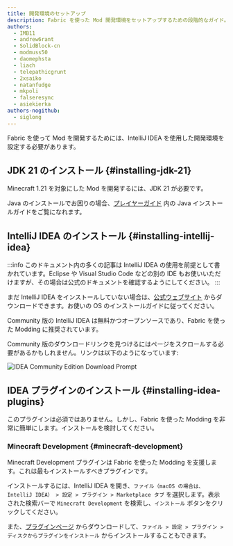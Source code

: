 ```yaml
---
title: 開発環境のセットアップ
description: Fabric を使った Mod 開発環境をセットアップするための段階的なガイド。
authors:
  - IMB11
  - andrew6rant
  - SolidBlock-cn
  - modmuss50
  - daomephsta
  - liach
  - telepathicgrunt
  - 2xsaiko
  - natanfudge
  - mkpoli
  - falseresync
  - asiekierka
authors-nogithub:
  - siglong
---
```


Fabric を使って Mod を開発するためには、IntelliJ IDEA を使用した開発環境を設定する必要があります。

## JDK 21 のインストール {#installing-jdk-21}

Minecraft 1.21 を対象にした Mod を開発するには、JDK 21 が必要です。

Java のインストールでお困りの場合、[プレイヤーガイド](../../players/index) 内の Java インストールガイドをご覧になれます。

## IntelliJ IDEA のインストール {#installing-intellij-idea}

:::info
このドキュメント内の多くの記事は IntelliJ IDEA の使用を前提として書かれています。Eclipse や Visual Studio Code などの別の IDE もお使いいただけますが、その場合は公式のドキュメントを確認するようにしてください。
:::

まだ IntelliJ IDEA をインストールしていない場合は、[公式ウェブサイト](https://www.jetbrains.com/idea/download/) からダウンロードできます。お使いの OS のインストールガイドに従ってください。

Community 版の IntelliJ IDEA は無料かつオープンソースであり、Fabric を使った Modding に推奨されています。

Community 版のダウンロードリンクを見つけるにはページをスクロールする必要があるかもしれません。リンクは以下のようになっています:

![IDEA Community Edition Download Prompt](/assets/develop/getting-started/idea-community.png)

## IDEA プラグインのインストール {#installing-idea-plugins}

このプラグインは必須ではありません。しかし、Fabric を使った Modding を非常に簡単にします。インストールを検討してください。

### Minecraft Development {#minecraft-development}

Minecraft Development プラグインは Fabric を使った Modding を支援します。これは最もインストールすべきプラグインです。

インストールするには、IntelliJ IDEA を開き、`ファイル（macOS の場合は、IntelliJ IDEA） > 設定 > プラグイン > Marketplace タブ` を選択します。表示された検索バーで `Minecraft Development` を検索し、`インストール` ボタンをクリックしてください。

また、[プラグインページ](https://plugins.jetbrains.com/plugin/8327-minecraft-development) からダウンロードして、`ファイル > 設定 > プラグイン > ディスクからプラグインをインストール` からインストールすることもできます。
